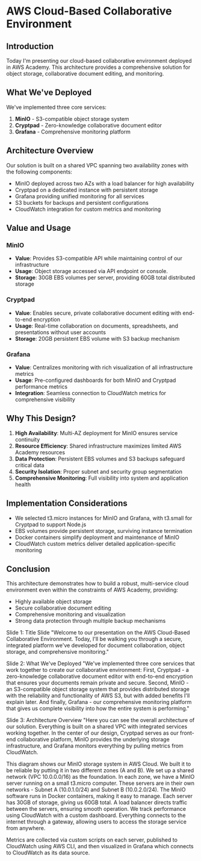 # AWS Cloud-Based Collaborative Environment

## Introduction

Today I'm presenting our cloud-based collaborative environment deployed in AWS Academy. This architecture provides a comprehensive solution for object storage, collaborative document editing, and monitoring.

## What We've Deployed

We've implemented three core services:

1. **MinIO** - S3-compatible object storage system
2. **Cryptpad** - Zero-knowledge collaborative document editor
3. **Grafana** - Comprehensive monitoring platform

## Architecture Overview

Our solution is built on a shared VPC spanning two availability zones with the following components:

- MinIO deployed across two AZs with a load balancer for high availability
- Cryptpad on a dedicated instance with persistent storage
- Grafana providing unified monitoring for all services
- S3 buckets for backups and persistent configurations
- CloudWatch integration for custom metrics and monitoring

## Value and Usage

### MinIO

- **Value**: Provides S3-compatible API while maintaining control of our infrastructure
- **Usage**: Object storage accessed via API endpoint or console.
- **Storage**: 30GB EBS volumes per server, providing 60GB total distributed storage

### Cryptpad

- **Value**: Enables secure, private collaborative document editing with end-to-end encryption
- **Usage**: Real-time collaboration on documents, spreadsheets, and presentations without user accounts
- **Storage**: 20GB persistent EBS volume with S3 backup mechanism

### Grafana

- **Value**: Centralizes monitoring with rich visualization of all infrastructure metrics
- **Usage**: Pre-configured dashboards for both MinIO and Cryptpad performance metrics
- **Integration**: Seamless connection to CloudWatch metrics for comprehensive visibility

## Why This Design?

1. **High Availability**: Multi-AZ deployment for MinIO ensures service continuity
2. **Resource Efficiency**: Shared infrastructure maximizes limited AWS Academy resources
3. **Data Protection**: Persistent EBS volumes and S3 backups safeguard critical data
4. **Security Isolation**: Proper subnet and security group segmentation
5. **Comprehensive Monitoring**: Full visibility into system and application health

## Implementation Considerations

- We selected t3.micro instances for MinIO and Grafana, with t3.small for Cryptpad to support Node.js
- EBS volumes provide persistent storage, surviving instance termination
- Docker containers simplify deployment and maintenance of MinIO
- CloudWatch custom metrics deliver detailed application-specific monitoring

## Conclusion

This architecture demonstrates how to build a robust, multi-service cloud environment even within the constraints of AWS Academy, providing:

- Highly available object storage
- Secure collaborative document editing
- Comprehensive monitoring and visualization
- Strong data protection through multiple backup mechanisms


Slide 1: Title Slide
"Welcome to our presentation on the AWS Cloud-Based Collaborative Environment. Today, I'll be walking you through a secure, integrated platform we've developed for document collaboration, object storage, and comprehensive monitoring."

Slide 2: What We've Deployed
"We've implemented three core services that work together to create our collaborative environment:
First, Cryptpad - a zero-knowledge collaborative document editor with end-to-end encryption that ensures your documents remain private and secure.
Second, MinIO - an S3-compatible object storage system that provides distributed storage with the reliability and functionality of AWS S3, but with added benefits I'll explain later.
And finally, Grafana - our comprehensive monitoring platform that gives us complete visibility into how the entire system is performing."

Slide 3: Architecture Overview
"Here you can see the overall architecture of our solution. Everything is built on a shared VPC with integrated services working together.
In the center of our design, Cryptpad serves as our front-end collaborative platform, MinIO provides the underlying storage infrastructure, and Grafana monitors everything by pulling metrics from CloudWatch.


This diagram shows our MinIO storage system in AWS Cloud. We built it to be reliable by putting it in two different zones (A and B).
We set up a shared network (VPC 10.0.0.0/16) as the foundation. In each zone, we have a MinIO server running on a small t3.micro computer. These servers are in their own networks - Subnet A (10.0.1.0/24) and Subnet B (10.0.2.0/24).
The MinIO software runs in Docker containers, making it easy to manage. Each server has 30GB of storage, giving us 60GB total.
A load balancer directs traffic between the servers, ensuring smooth operation. We track performance using CloudWatch with a custom dashboard.
Everything connects to the internet through a gateway, allowing users to access the storage service from anywhere.

Metrics are collected via custom scripts on each server, published to CloudWatch using AWS CLI, and then visualized in Grafana which connects to CloudWatch as its data source.
